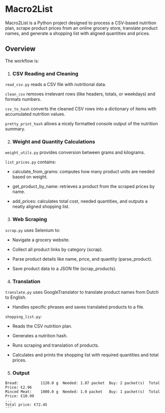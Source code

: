 # Macro2List

Macro2List is a Python project designed to process a CSV-based nutrition plan, scrape product prices from an online grocery store, translate product names, and generate a shopping list with aligned quantities and prices.

## Overview

The workflow is:

1. ### CSV Reading and Cleaning

`read_csv.py` reads a CSV file with nutritional data.

`clean_csv` removes irrelevant rows (like headers, totals, or weekdays) and formats numbers.

`csv_to_hash` converts the cleaned CSV rows into a dictionary of items with accumulated nutrition values.

`pretty_print_hash` allows a nicely formatted console output of the nutrition summary.

2. ### Weight and Quantity Calculations

`weight_utils.py` provides conversion between grams and kilograms.

`list_prices.py` contains:

- calculate_from_grams: computes how many product units are needed based on weight.

- get_product_by_name: retrieves a product from the scraped prices by name.

- add_prices: calculates total cost, needed quantities, and outputs a neatly aligned shopping list.

3. ### Web Scraping

`scrap.py` uses Selenium to:

- Navigate a grocery website.

- Collect all product links by category (scrap).

- Parse product details like name, price, and quantity (parse_product).

- Save product data to a JSON file (scrap_products).

4. ### Translation

`translate.py` uses GoogleTranslator to translate product names from Dutch to English.

- Handles specific phrases and saves translated products to a file.

`shopping_list.py`:

- Reads the CSV nutrition plan.

- Generates a nutrition hash.

- Runs scraping and translation of products.

- Calculates and prints the shopping list with required quantities and total prices.

5. ### Output

```
Bread:          1120.0 g  Needed: 1.87 packet  Buy: 2 packet(s)  Total Price: €2.96
Minced Meat:    1000.0 g  Needed: 1.0 packet   Buy: 1 packet(s)  Total Price: €10.99
...
Total price: €72.45
´´´
```
